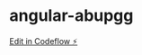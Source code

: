 # angular-abupgg

[Edit in Codeflow ⚡️](https://stackblitz.com/~/github.com/Johnzsdao/angular-abupgg)